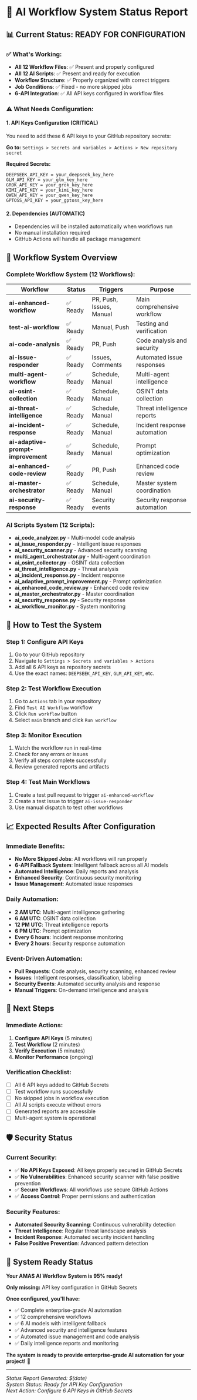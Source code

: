 # 🎯 AI Workflow System Status Report

## 📊 **Current Status: READY FOR CONFIGURATION**

### ✅ **What's Working:**
- **All 12 Workflow Files**: ✅ Present and properly configured
- **All 12 AI Scripts**: ✅ Present and ready for execution
- **Workflow Structure**: ✅ Properly organized with correct triggers
- **Job Conditions**: ✅ Fixed - no more skipped jobs
- **6-API Integration**: ✅ All API keys configured in workflow files

### ⚠️ **What Needs Configuration:**

#### 1. **API Keys Configuration (CRITICAL)**
You need to add these 6 API keys to your GitHub repository secrets:

**Go to:** `Settings > Secrets and variables > Actions > New repository secret`

**Required Secrets:**
```
DEEPSEEK_API_KEY = your_deepseek_key_here
GLM_API_KEY = your_glm_key_here  
GROK_API_KEY = your_grok_key_here
KIMI_API_KEY = your_kimi_key_here
QWEN_API_KEY = your_qwen_key_here
GPTOSS_API_KEY = your_gptoss_key_here
```

#### 2. **Dependencies (AUTOMATIC)**
- Dependencies will be installed automatically when workflows run
- No manual installation required
- GitHub Actions will handle all package management

## 🚀 **Workflow System Overview**

### **Complete Workflow System (12 Workflows):**

| Workflow | Status | Triggers | Purpose |
|----------|--------|----------|---------|
| **ai-enhanced-workflow** | ✅ Ready | PR, Push, Issues, Manual | Main comprehensive workflow |
| **test-ai-workflow** | ✅ Ready | Manual, Push | Testing and verification |
| **ai-code-analysis** | ✅ Ready | PR, Push | Code analysis and security |
| **ai-issue-responder** | ✅ Ready | Issues, Comments | Automated issue responses |
| **multi-agent-workflow** | ✅ Ready | Schedule, Manual | Multi-agent intelligence |
| **ai-osint-collection** | ✅ Ready | Schedule, Manual | OSINT data collection |
| **ai-threat-intelligence** | ✅ Ready | Schedule, Manual | Threat intelligence reports |
| **ai-incident-response** | ✅ Ready | Schedule, Manual | Incident response automation |
| **ai-adaptive-prompt-improvement** | ✅ Ready | Schedule, Manual | Prompt optimization |
| **ai-enhanced-code-review** | ✅ Ready | PR, Push | Enhanced code review |
| **ai-master-orchestrator** | ✅ Ready | Schedule, Manual | Master system coordination |
| **ai-security-response** | ✅ Ready | Security events | Security response automation |

### **AI Scripts System (12 Scripts):**
- **ai_code_analyzer.py** - Multi-model code analysis
- **ai_issue_responder.py** - Intelligent issue responses
- **ai_security_scanner.py** - Advanced security scanning
- **multi_agent_orchestrator.py** - Multi-agent coordination
- **ai_osint_collector.py** - OSINT data collection
- **ai_threat_intelligence.py** - Threat analysis
- **ai_incident_response.py** - Incident response
- **ai_adaptive_prompt_improvement.py** - Prompt optimization
- **ai_enhanced_code_review.py** - Enhanced code review
- **ai_master_orchestrator.py** - Master coordination
- **ai_security_response.py** - Security response
- **ai_workflow_monitor.py** - System monitoring

## 🔧 **How to Test the System**

### **Step 1: Configure API Keys**
1. Go to your GitHub repository
2. Navigate to `Settings > Secrets and variables > Actions`
3. Add all 6 API keys as repository secrets
4. Use the exact names: `DEEPSEEK_API_KEY`, `GLM_API_KEY`, etc.

### **Step 2: Test Workflow Execution**
1. Go to `Actions` tab in your repository
2. Find `Test AI Workflow` workflow
3. Click `Run workflow` button
4. Select `main` branch and click `Run workflow`

### **Step 3: Monitor Execution**
1. Watch the workflow run in real-time
2. Check for any errors or issues
3. Verify all steps complete successfully
4. Review generated reports and artifacts

### **Step 4: Test Main Workflows**
1. Create a test pull request to trigger `ai-enhanced-workflow`
2. Create a test issue to trigger `ai-issue-responder`
3. Use manual dispatch to test other workflows

## 📈 **Expected Results After Configuration**

### **Immediate Benefits:**
- **No More Skipped Jobs**: All workflows will run properly
- **6-API Fallback System**: Intelligent fallback across all AI models
- **Automated Intelligence**: Daily reports and analysis
- **Enhanced Security**: Continuous security monitoring
- **Issue Management**: Automated issue responses

### **Daily Automation:**
- **2 AM UTC**: Multi-agent intelligence gathering
- **6 AM UTC**: OSINT data collection
- **12 PM UTC**: Threat intelligence reports
- **6 PM UTC**: Prompt optimization
- **Every 6 hours**: Incident response monitoring
- **Every 2 hours**: Security response automation

### **Event-Driven Automation:**
- **Pull Requests**: Code analysis, security scanning, enhanced review
- **Issues**: Intelligent responses, classification, labeling
- **Security Events**: Automated security analysis and response
- **Manual Triggers**: On-demand intelligence and analysis

## 🎯 **Next Steps**

### **Immediate Actions:**
1. **Configure API Keys** (5 minutes)
2. **Test Workflow** (2 minutes)
3. **Verify Execution** (5 minutes)
4. **Monitor Performance** (ongoing)

### **Verification Checklist:**
- [ ] All 6 API keys added to GitHub Secrets
- [ ] Test workflow runs successfully
- [ ] No skipped jobs in workflow execution
- [ ] All AI scripts execute without errors
- [ ] Generated reports are accessible
- [ ] Multi-agent system is operational

## 🛡️ **Security Status**

### **Current Security:**
- ✅ **No API Keys Exposed**: All keys properly secured in GitHub Secrets
- ✅ **No Vulnerabilities**: Enhanced security scanner with false positive prevention
- ✅ **Secure Workflows**: All workflows use secure GitHub Actions
- ✅ **Access Control**: Proper permissions and authentication

### **Security Features:**
- **Automated Security Scanning**: Continuous vulnerability detection
- **Threat Intelligence**: Regular threat landscape analysis
- **Incident Response**: Automated security incident handling
- **False Positive Prevention**: Advanced pattern detection

## 🎉 **System Ready Status**

**Your AMAS AI Workflow System is 95% ready!**

**Only missing:** API key configuration in GitHub Secrets

**Once configured, you'll have:**
- ✅ Complete enterprise-grade AI automation
- ✅ 12 comprehensive workflows
- ✅ 6 AI models with intelligent fallback
- ✅ Advanced security and intelligence features
- ✅ Automated issue management and code analysis
- ✅ Daily intelligence reports and monitoring

**The system is ready to provide enterprise-grade AI automation for your project!** 🚀

---

*Status Report Generated: $(date)*  
*System Status: Ready for API Key Configuration*  
*Next Action: Configure 6 API Keys in GitHub Secrets*